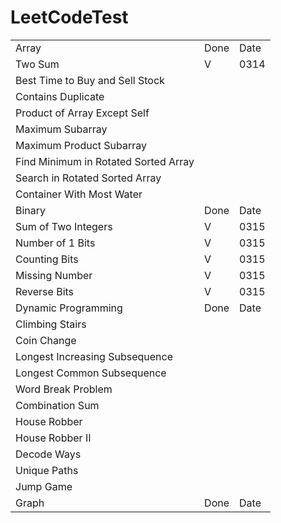 # LeetCodeTest

<table>
    <tr>
        <td>Array</td> <td>Done</td> <td>Date</td>
    </tr>
    <tr>
        <td>Two Sum</td> <td>V</td>  <td>0314</td>
    </tr>
    <tr>
        <td>Best Time to Buy and Sell Stock</td><td></td>  <td></td>
    </tr>
    <tr>
        <td>Contains Duplicate</td><td></td>  <td></td>
    </tr>
    <tr>
        <td>Product of Array Except Self</td><td></td>  <td></td>
    </tr>
    <tr>
        <td>Maximum Subarray </td><td></td>  <td></td>
    </tr>
    <tr>
        <td>Maximum Product Subarray</td><td></td>  <td></td>
    </tr>
    <tr>
        <td>Find Minimum in Rotated Sorted Array</td><td></td>  <td></td>
    </tr>
    <tr>
        <td>Search in Rotated Sorted Array</td><td></td>  <td></td>
    </tr>
    <tr>
        <td>Container With Most Water</td><td></td>  <td></td>
    </tr>
    <tr>
        <td>Binary</td> <td>Done</td>  <td>Date</td>
    </tr>
    <tr>
        <td>Sum of Two Integers</td> <td>V</td>  <td>0315</td>
    </tr>
    <tr>
        <td>Number of 1 Bits</td> <td>V</td>  <td>0315</td>
    </tr>
    <tr>
        <td>Counting Bits</td> <td>V</td>  <td>0315</td>
    </tr>
    <tr>
        <td>Missing Number</td> <td>V</td>  <td>0315</td>
    </tr>
    <tr>
        <td>Reverse Bits</td> <td>V</td>  <td>0315</td>
    </tr>
    <tr>
        <td>Dynamic Programming</td> <td>Done</td>  <td>Date</td>
    </tr>
    <tr>
        <td>Climbing Stairs</td> <td></td>  <td></td>
    </tr>
    <tr>
        <td>Coin Change</td> <td></td>  <td></td>
    </tr>
    <tr>
        <td>Longest Increasing Subsequence</td> <td></td>  <td></td>
    </tr>
    <tr>
        <td>Longest Common Subsequence</td> <td></td>  <td></td>
    </tr>
    <tr>
        <td>Word Break Problem</td> <td></td>  <td></td>
    </tr>
    <tr>
        <td>Combination Sum</td> <td></td>  <td></td>
    </tr>
    <tr>
        <td>House Robber</td> <td></td>  <td></td>
    </tr>
    <tr>
        <td>House Robber II</td> <td></td>  <td></td>
    </tr>
    <tr>
        <td>Decode Ways</td> <td></td>  <td></td>
    </tr>
    <tr>
        <td>Unique Paths</td> <td></td>  <td></td>
    </tr>
    <tr>
        <td>Jump Game</td> <td></td>  <td></td>
    </tr>
    <tr>
        <td>Graph</td> <td>Done</td>  <td>Date</td>
    </tr>
    
</table>





